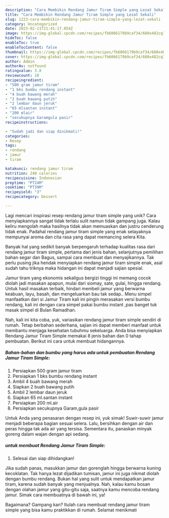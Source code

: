```yaml
---
description: "Cara Membikin Rendang Jamur Tiram Simple yang Lezat Sekali"
title: "Cara Membikin Rendang Jamur Tiram Simple yang Lezat Sekali"
slug: 1223-cara-membikin-rendang-jamur-tiram-simple-yang-lezat-sekali
category: Uncategorized
date: 2023-02-11T21:41:17.054Z
image: https://img-global.cpcdn.com/recipes/fb6066179b9caf34/680x482cq70/rendang-jamur-tiram-simple-foto-resep-utama.jpg
hideToc: false
enableToc: true
enableTocContent: false
thumbnail: https://img-global.cpcdn.com/recipes/fb6066179b9caf34/680x482cq70/rendang-jamur-tiram-simple-foto-resep-utama.jpg
cover: https://img-global.cpcdn.com/recipes/fb6066179b9caf34/680x482cq70/rendang-jamur-tiram-simple-foto-resep-utama.jpg
author: Admin
authorAv: notfound
ratingvalue: 3.8
reviewcount: 10
recipeingredient:
- "500 gram jamur tiram"
- "1 bks bumbu rendang instant"
- "4 buah bawang merah"
- "2 buah bawang putih"
- "2 lembar daun jeruk"
- "65 mlsantan instant"
- "200 mlair"
- "secukupnya Garamgula pasir"
recipeinstructions:

- "Sudah jadi dan siap dinikmati!"
categories:
- Resep
tags:
- rendang
- jamur
- tiram

katakunci: rendang jamur tiram 
nutrition: 248 calories
recipecuisine: Indonesian
preptime: "PT24M"
cooktime: "PT39M"
recipeyield: "3"
recipecategory: Dessert

---
```





Lagi mencari inspirasi resep rendang jamur tiram simple yang unik? Cara menyiapkannya sangat tidak terlalu sulit namun tidak gampang juga. Kalau keliru mengolah maka hasilnya tidak akan memuaskan dan justru cenderung tidak enak. Padahal rendang jamur tiram simple yang enak selayaknya mempunyai aroma dan cita rasa yang dapat memancing selera Kita.





Banyak hal yang sedikit banyak berpengaruh terhadap kualitas rasa dari rendang jamur tiram simple, pertama dari jenis bahan, selanjutnya pemilihan bahan segar dan Bagus, sampai cara membuat dan menyajikannya. Tak perlu pusing jika hendak menyiapkan rendang jamur tiram simple enak,      asal sudah tahu triknya maka hidangan ini dapat menjadi sajian spesial.














Jamur tiram yang ekonomis sekaligus bergizi tinggi ini memang cocok diolah jadi masakan apapun, mulai dari siomay, sate, gulai, hingga rendang. Untuk hasil masakan terbaik, hindari membeli jamur yang berwarna keabuan, layu, basah, dan mengeluarkan bau tak sedap.. Menu simpel manfaatkan dari si Jamur Tiram kali ini pingin merasakan versi bumbu rendang, kali ini dengan cara simpel pakai bumbu instant ,pas banget tuk masak simpel di Bulan Ramadhan.






Nah, kali ini kita coba, yuk, variasikan rendang jamur tiram simple sendiri di rumah. Tetap berbahan sederhana, sajian ini dapat memberi manfaat untuk membantu menjaga kesehatan tubuhmu sekeluarga. Anda bisa menyiapkan Rendang Jamur Tiram Simple memakai 8 jenis bahan dan 0 tahap pembuatan. Berikut ini cara untuk membuat hidangannya.

<!--inarticleads1-->

##### Bahan-bahan dan bumbu yang harus ada untuk pembuatan Rendang Jamur Tiram Simple:

1. Persiapkan 500 gram jamur tiram
1. Persiapkan 1 bks bumbu rendang instant
1. Ambil 4 buah bawang merah
1. Siapkan 2 buah bawang putih
1. Ambil 2 lembar daun jeruk
1. Siapkan 65 ml.santan instant
1. Persiapkan 200 ml.air
1. Persiapkan secukupnya Garam,gula pasir


Untuk Anda yang penasaran dengan resep ini, yuk simak! Suwir-suwir jamur menjadi beberapa bagian sesuai selera. Lalu, bersihkan dengan air dan peras hingga tak ada air yang tersisa. Sementara itu, panaskan minyak goreng dalam wajan dengan api sedang. 

<!--inarticleads2-->

#####  untuk membuat Rendang Jamur Tiram Simple:


1. Selesai dan siap dihidangkan!

Jika sudah panas, masukkan jamur dan gorenglah hingga berwarna kuning kecoklatan. Tak hanya lezat dijadikan tumisan, jamur ini juga nikmat diolah dengan bumbu rendang. Bukan hal yang sulit untuk mendapatkan jamur tiram, karena sudah banyak yang menjualnya. Nah, kalau kamu bosan dengan olahan jamur yang gitu-gitu saja, saatnya kamu mencoba rendang jamur. Simak cara membuatnya di bawah ini, ya! 

Bagaimana? Gampang kan? Itulah cara membuat rendang jamur tiram simple yang bisa kamu praktikkan di rumah. Selamat menikmati
